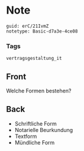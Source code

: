 # Note
```
guid: erC/21IvmZ
notetype: Basic-d7a3e-4ce08
```

### Tags
```
vertragsgestaltung_it
```

## Front
Welche Formen bestehen?

## Back
<ul>
  <li>Schriftliche Form
  <li>Notarielle Beurkundung
  <li>Textform
  <li>Mündliche Form
</ul>
